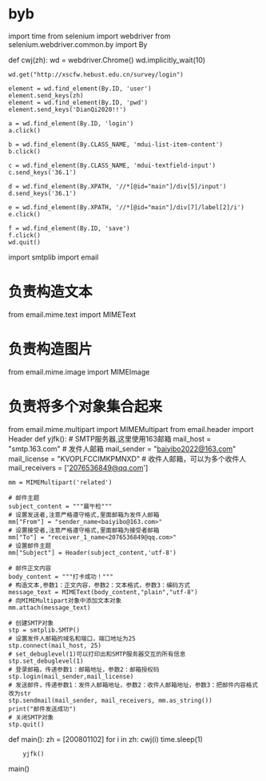 # byb
import time
from selenium import webdriver
from selenium.webdriver.common.by import By


def cwj(zh):
    wd = webdriver.Chrome()
    wd.implicitly_wait(10)

    wd.get("http://xscfw.hebust.edu.cn/survey/login")

    element = wd.find_element(By.ID, 'user')
    element.send_keys(zh)
    element = wd.find_element(By.ID, 'pwd')
    element.send_keys('DianQi2020!!')

    a = wd.find_element(By.ID, 'login')
    a.click()

    b = wd.find_element(By.CLASS_NAME, 'mdui-list-item-content')
    b.click()

    c = wd.find_element(By.CLASS_NAME, 'mdui-textfield-input')
    c.send_keys('36.1')

    d = wd.find_element(By.XPATH, '//*[@id="main"]/div[5]/input')
    d.send_keys('36.1')

    e = wd.find_element(By.XPATH, '//*[@id="main"]/div[7]/label[2]/i')
    e.click()

    f = wd.find_element(By.ID, 'save')
    f.click()
    wd.quit()

import smtplib
import email
# 负责构造文本
from email.mime.text import MIMEText
# 负责构造图片
from email.mime.image import MIMEImage
# 负责将多个对象集合起来
from email.mime.multipart import MIMEMultipart
from email.header import Header
def yjfk():
    # SMTP服务器,这里使用163邮箱
    mail_host = "smtp.163.com"
    # 发件人邮箱
    mail_sender = "baiyibo2022@163.com"
    mail_license = "KVOPLFCCIMKPMNXD"
    # 收件人邮箱，可以为多个收件人
    mail_receivers = ['2076536849@qq.com']

    mm = MIMEMultipart('related')

    # 邮件主题
    subject_content = """晨午检"""
    # 设置发送者,注意严格遵守格式,里面邮箱为发件人邮箱
    mm["From"] = "sender_name<baiyibo@163.com>"
    # 设置接受者,注意严格遵守格式,里面邮箱为接受者邮箱
    mm["To"] = "receiver_1_name<2076536849@qq.com>"
    # 设置邮件主题
    mm["Subject"] = Header(subject_content,'utf-8')

    # 邮件正文内容
    body_content = """打卡成功！"""
    # 构造文本,参数1：正文内容，参数2：文本格式，参数3：编码方式
    message_text = MIMEText(body_content,"plain","utf-8")
    # 向MIMEMultipart对象中添加文本对象
    mm.attach(message_text)

    # 创建SMTP对象
    stp = smtplib.SMTP()
    # 设置发件人邮箱的域名和端口，端口地址为25
    stp.connect(mail_host, 25)
    # set_debuglevel(1)可以打印出和SMTP服务器交互的所有信息
    stp.set_debuglevel(1)
    # 登录邮箱，传递参数1：邮箱地址，参数2：邮箱授权码
    stp.login(mail_sender,mail_license)
    # 发送邮件，传递参数1：发件人邮箱地址，参数2：收件人邮箱地址，参数3：把邮件内容格式改为str
    stp.sendmail(mail_sender, mail_receivers, mm.as_string())
    print("邮件发送成功")
    # 关闭SMTP对象
    stp.quit()

def main():
    zh = [200801102]
    for i in zh:
        cwj(i)
        time.sleep(1)

        yjfk()
 main()
